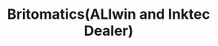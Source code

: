 ---
title: "Britomatics(ALlwin and Inktec Dealer)"
url: /greater-noida/britomatics-allwin-and-inktec-dealer/
shop: Kopieren
---